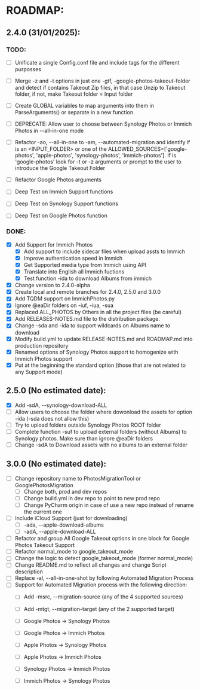 # ROADMAP:

## 2.4.0 (31/01/2025):
### TODO:
- [ ] Unificate a single Config.conf file and include tags for the different purposses
- [ ] Merge -z and -t options in just one -gtf, -google-photos-takeout-folder and detect if contains Takeout Zip files, in that case Unzip to Takeout folder, if not, make Takeout folder = Input folder
- [ ] Create GLOBAL variables to map arguments into them in ParseArguments() or separate in a new function

- [ ] DEPRECATE: Allow user to choose between Synology Photos or Immich Photos in --all-in-one mode
- [ ] Refactor -ao, --all-in-one to -am, --automated-migration <SRC> <TGT> and identify if <SRC> is an <INPUT_FOLDER> or one of the ALLOWED_SOURCES=['google-photos', 'apple-photos', 'synology-photos', 'immich-photos']. If is 'google-photos' look for -t or -z arguments or prompt to the user to introduce the Google Takeout Folder
- [ ] Refactor Google Photos arguments
- [ ] Deep Test on Immich Support functions
- [ ] Deep Test on Synology Support functions
- [ ] Deep Test on Google Photos function

### DONE:
- [x] Add Support for Immich Photos
  - [x] Add support to include sidecar files when upload assts to Immich
  - [x] Improve authentication speed in Immich
  - [x] Get Supported media type from Immich using API
  - [x] Translate into English all Immich fuctions
  - [x] Test function -ida to download Albums from immich
- [x] Change version to 2.4.0-alpha
- [x] Create local and remote branches for 2.4.0, 2.5.0 and 3.0.0
- [x] Add TQDM support on ImmichPhotos.py
- [x] Ignore @eaDir folders on -iuf, -iua, -sua
- [x] Replaced ALL_PHOTOS by Others in all the project files (be careful)
- [x] Add RELEASES-NOTES.md file to the distribution package.
- [x] Change -sda and -ida to support wildcards on Albums name to download
- [x] Modify build.yml to update RELEASE-NOTES.md and ROADMAP.md into production repository
- [x] Renamed options of Synology Photos support to homogenize with Immich Photos support
- [x] Put at the beginning the standard option (those that are not related to any Support mode)

## 2.5.0 (No estimated date):
- [x] Add -sdA, --synology-download-ALL
- [ ] Allow users to choose the folder where dowonload the assets for option -ida (-sda does not allow this)
- [ ] Try to upload folders outside Synology Photos ROOT folder
- [ ] Complete function -suf to upload external folders (without Albums) to Synology photos. Make sure than ignore @eaDir folders
- [ ] Change -sdA to Download assets with no albums to an external folder
  
## 3.0.0 (No estimated date):
- [ ] Change repository name to PhotosMigrationTool or GooglePhotosMigration
    - [ ] Change both, prod and dev repos
    - [ ] Change build.yml in dev repo to point to new prod repo
    - [ ] Change PyCharm origin in case of use a new repo instead of rename the current one
- [ ] Include iCloud Support (just for downloading)
    - [ ] -ada, --apple-download-albums
    - [ ] -adA, --apple-download-ALL
- [ ] Refactor and group All Google Takeout options in one block for Google Photos Takeout Support
- [ ] Refactor normal_mode to google_takeout_mode
- [ ] Change the logic to detect google_takeout_mode (former normal_mode)
- [ ] Change README.md to reflect all changes and change Script description
- [ ] Replace -al, --all-in-one-shot by following Automated Migration Process
- [ ] Support for Automated Migration process with the following direction:
    - [ ] Add -msrc, --migration-source (any of the 4 supported sources)
    - [ ] Add -mtgt, --migration-target (any of the 2 supported target)
    - [ ] Google Photos -> Synology Photos
    - [ ] Google Photos -> Immich Photos
    - [ ] Apple Photos -> Synology Photos
    - [ ] Apple Photos -> Immich Photos
    - [ ] Synology Photos -> Immich Photos
    - [ ] Immich Photos -> Synology Photos

